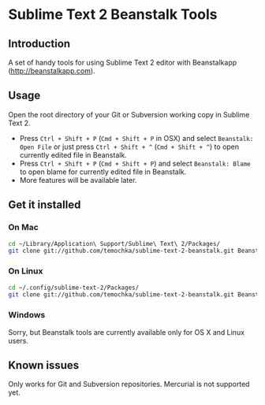 # Sublime Text 2 Beanstalk Tools #

## Introduction ##

A set of handy tools for using Sublime Text 2 editor with Beanstalkapp (http://beanstalkapp.com).

## Usage ##

Open the root directory of your Git or Subversion working copy in Sublime Text 2.

* Press `Ctrl + Shift + P` (`Cmd + Shift + P` in OSX) and select `Beanstalk: Open File` or just press `Ctrl + Shift + ^` (`Cmd + Shift + ^`) to open currently edited file in Beanstalk.
* Press `Ctrl + Shift + P` (`Cmd + Shift + P`) and select `Beanstalk: Blame` to open blame for currently edited file in Beanstalk.
* More features will be available later.

## Get it installed ##

### On Mac ###

```bash
cd ~/Library/Application\ Support/Sublime\ Text\ 2/Packages/
git clone git://github.com/temochka/sublime-text-2-beanstalk.git Beanstalk
```

### On Linux ###

```bash
cd ~/.config/sublime-text-2/Packages/
git clone git://github.com/temochka/sublime-text-2-beanstalk.git Beanstalk
```

### Windows ###

Sorry, but Beanstalk tools are currently available only for OS X and Linux users.

## Known issues ##

Only works for Git and Subversion repositories. Mercurial is not supported yet.